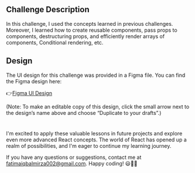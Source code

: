 ## Challenge Description

In this challenge, I used the concepts learned in previous challenges. Moreover, I learned how to create reusable components, pass props to components, 
destructuring props, and efficiently render arrays of components, Conditional rendering, etc.

## Design

The UI design for this challenge was provided in a Figma file. You can find the Figma design here:

👉[Figma UI Design](https://www.figma.com/file/4YjrygFEXOcDp9AAnVFv7o/Airbnb-Experiences?type=design&node-id=0-1&mode=design&t=ZI3yfppjqpWEdekO-0)

(Note: To make an editable copy of this design, click the small arrow next to the design’s name above and choose “Duplicate to your drafts”.)

#
I'm excited to apply these valuable lessons in future projects and explore even more advanced React concepts. The world of React has opened up a realm of possibilities, and I'm eager to continue my learning journey.

If you have any questions or suggestions, contact me at fatimaiqbalmirza002@gmail.com. 
Happy coding! 😃👩‍💻
